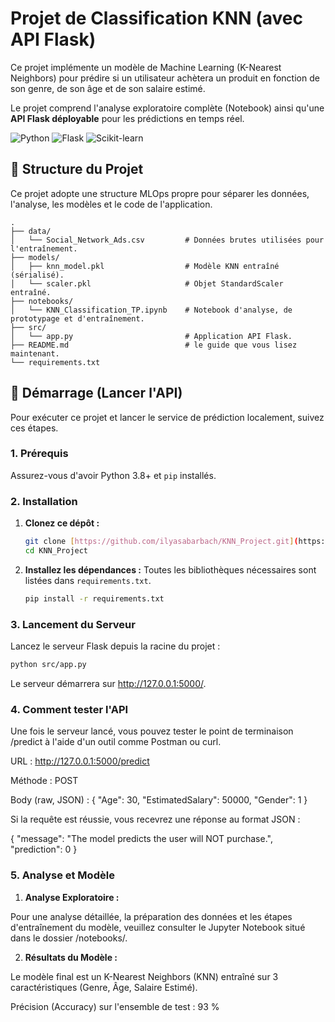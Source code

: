 # Projet de Classification KNN (avec API Flask)

Ce projet implémente un modèle de Machine Learning (K-Nearest Neighbors) pour prédire si un utilisateur achètera un produit en fonction de son genre, de son âge et de son salaire estimé.

Le projet comprend l'analyse exploratoire complète (Notebook) ainsi qu'une **API Flask déployable** pour les prédictions en temps réel.

![Python](https://img.shields.io/badge/Python-3.10+-blue?style=for-the-badge&logo=python)
![Flask](https://img.shields.io/badge/Flask-black?style=for-the-badge&logo=flask)
![Scikit-learn](https://img.shields.io/badge/Scikit--learn-F7931E?style=for-the-badge&logo=scikit-learn)

## 📂 Structure du Projet

Ce projet adopte une structure MLOps propre pour séparer les données, l'analyse, les modèles et le code de l'application.
```text
.
├── data/
│   └── Social_Network_Ads.csv         # Données brutes utilisées pour l'entraînement.
├── models/
│   ├── knn_model.pkl                  # Modèle KNN entraîné (sérialisé).
│   └── scaler.pkl                     # Objet StandardScaler entraîné.
├── notebooks/
│   └── KNN_Classification_TP.ipynb    # Notebook d'analyse, de prototypage et d'entraînement.
├── src/
│   └── app.py                         # Application API Flask.
├── README.md                          # le guide que vous lisez maintenant.
└── requirements.txt
```
## 🚀 Démarrage (Lancer l'API)

Pour exécuter ce projet et lancer le service de prédiction localement, suivez ces étapes.

### 1. Prérequis

Assurez-vous d'avoir Python 3.8+ et `pip` installés.

### 2. Installation

1.  **Clonez ce dépôt :**
    ```bash
    git clone [https://github.com/ilyasabarbach/KNN_Project.git](https://github.com/ilyasabarbach/KNN_Project.git)
    cd KNN_Project
    ```

2.  **Installez les dépendances :**
    Toutes les bibliothèques nécessaires sont listées dans `requirements.txt`.
    ```bash
    pip install -r requirements.txt
    ```

### 3. Lancement du Serveur

Lancez le serveur Flask depuis la racine du projet :

```bash
python src/app.py
```

Le serveur démarrera sur http://127.0.0.1:5000/.

### 4. Comment tester l'API

Une fois le serveur lancé, vous pouvez tester le point de terminaison /predict à l'aide d'un outil comme Postman ou curl.

URL : http://127.0.0.1:5000/predict

Méthode : POST

Body (raw, JSON) :
{
    "Age": 30,
    "EstimatedSalary": 50000,
    "Gender": 1
}

Si la requête est réussie, vous recevrez une réponse au format JSON :

{
    "message": "The model predicts the user will NOT purchase.",
    "prediction": 0
}

### 5. Analyse et Modèle

1.  **Analyse Exploratoire :**

Pour une analyse détaillée, la préparation des données et les étapes d'entraînement du modèle, veuillez consulter le Jupyter Notebook situé dans le dossier /notebooks/.

2.  **Résultats du Modèle :**


Le modèle final est un K-Nearest Neighbors (KNN) entraîné sur 3 caractéristiques (Genre, Âge, Salaire Estimé).

Précision (Accuracy) sur l'ensemble de test : 93 %